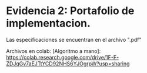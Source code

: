 # Evidencia 2: Portafolio de implementacion.
Las especificaciones se encuentran en el archivo ".pdf"

Archivos en colab:
[Algoritmo a mano]: https://colab.research.google.com/drive/1F-F-ZDJqGv7aEJTtYCD92NHS6YJOgrpW?usp=sharing


[Algoritmo con framework]: https://colab.research.google.com/drive/1BRxWckYBaov04MboBnAqRWaDwdpL1_4r?usp=sharing
